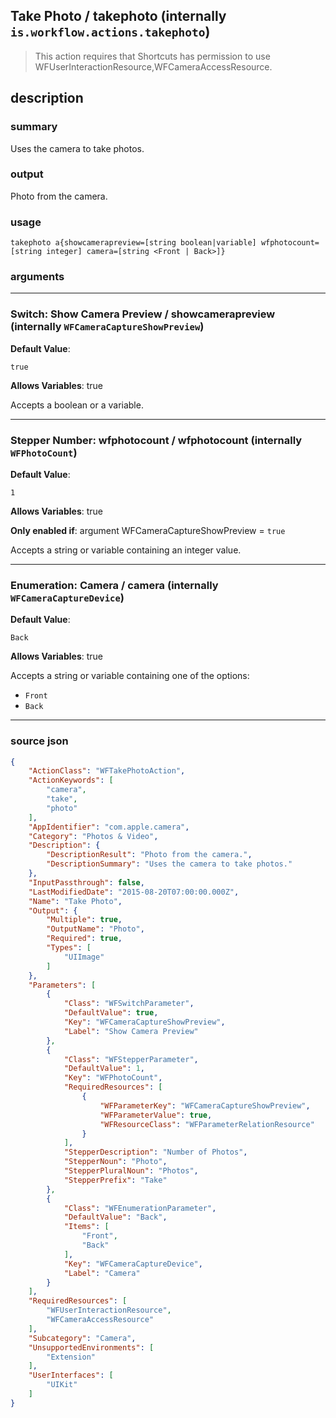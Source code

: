 
## Take Photo / takephoto (internally `is.workflow.actions.takephoto`)

> This action requires that Shortcuts has permission to use WFUserInteractionResource,WFCameraAccessResource.


## description

### summary

Uses the camera to take photos.


### output

Photo from the camera.

### usage
```
takephoto a{showcamerapreview=[string boolean|variable] wfphotocount=[string integer] camera=[string <Front | Back>]}
```

### arguments

---

### Switch: Show Camera Preview / showcamerapreview (internally `WFCameraCaptureShowPreview`)
**Default Value**:
```
true
```
**Allows Variables**: true



Accepts a boolean
or a variable.

---

### Stepper Number: wfphotocount / wfphotocount (internally `WFPhotoCount`)
**Default Value**:
```
1
```
**Allows Variables**: true

**Only enabled if**: argument WFCameraCaptureShowPreview = `true`

Accepts a string 
or variable
containing an integer value.

---

### Enumeration: Camera / camera (internally `WFCameraCaptureDevice`)
**Default Value**:
```
Back
```
**Allows Variables**: true



Accepts a string 
or variable
containing one of the options:

- `Front`
- `Back`

---

### source json

```json
{
	"ActionClass": "WFTakePhotoAction",
	"ActionKeywords": [
		"camera",
		"take",
		"photo"
	],
	"AppIdentifier": "com.apple.camera",
	"Category": "Photos & Video",
	"Description": {
		"DescriptionResult": "Photo from the camera.",
		"DescriptionSummary": "Uses the camera to take photos."
	},
	"InputPassthrough": false,
	"LastModifiedDate": "2015-08-20T07:00:00.000Z",
	"Name": "Take Photo",
	"Output": {
		"Multiple": true,
		"OutputName": "Photo",
		"Required": true,
		"Types": [
			"UIImage"
		]
	},
	"Parameters": [
		{
			"Class": "WFSwitchParameter",
			"DefaultValue": true,
			"Key": "WFCameraCaptureShowPreview",
			"Label": "Show Camera Preview"
		},
		{
			"Class": "WFStepperParameter",
			"DefaultValue": 1,
			"Key": "WFPhotoCount",
			"RequiredResources": [
				{
					"WFParameterKey": "WFCameraCaptureShowPreview",
					"WFParameterValue": true,
					"WFResourceClass": "WFParameterRelationResource"
				}
			],
			"StepperDescription": "Number of Photos",
			"StepperNoun": "Photo",
			"StepperPluralNoun": "Photos",
			"StepperPrefix": "Take"
		},
		{
			"Class": "WFEnumerationParameter",
			"DefaultValue": "Back",
			"Items": [
				"Front",
				"Back"
			],
			"Key": "WFCameraCaptureDevice",
			"Label": "Camera"
		}
	],
	"RequiredResources": [
		"WFUserInteractionResource",
		"WFCameraAccessResource"
	],
	"Subcategory": "Camera",
	"UnsupportedEnvironments": [
		"Extension"
	],
	"UserInterfaces": [
		"UIKit"
	]
}
```
